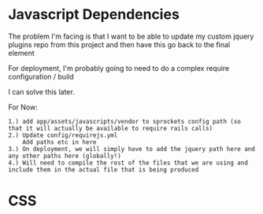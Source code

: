 Javascript Dependencies
=

The problem I'm facing is that I want to be able to update my custom jquery plugins repo from this project and then have this go back to the final element

For deployment, I'm probably going to need to do a complex require configuration / build

I can solve this later. 

For Now:

	1.) add app/assets/javascripts/vendor to sprockets config path (so that it will actually be available to require rails calls)
	2.) Update config/requirejs.yml
		Add paths etc in here
	3.) On deployment, we will simply have to add the jquery path here and any other paths here (globally!)
	4.) Will need to compile the rest of the files that we are using and include them in the actual file that is being produced

CSS
=



